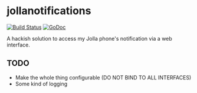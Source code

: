 jollanotifications
==================
[![Build Status](https://travis-ci.org/blabber/jollanotifications.svg?branch=master)](https://travis-ci.org/blabber/jollanotifications)
[![GoDoc](https://godoc.org/github.com/blabber/jollanotifications?status.svg)](https://godoc.org/github.com/blabber/jollanotifications)

A hackish solution to access my Jolla phone's notification via a web interface.

TODO
----

 * Make the whole thing configurable (DO NOT BIND TO ALL INTERFACES)
 * Some kind of logging
